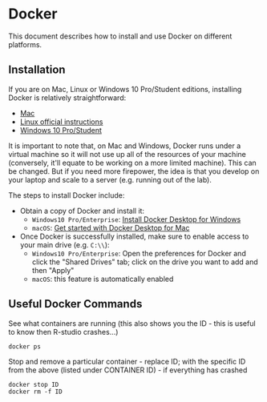 # Docker

This document describes how to install and use Docker on different platforms.

## Installation

If you are on Mac, Linux or Windows 10 Pro/Student editions, installing Docker
is relatively straightforward:

* [Mac](https://docs.docker.com/docker-for-mac/)
* [Linux official instructions](https://docs.docker.com/install/linux/docker-ce/ubuntu/)
* [Windows 10 Pro/Student](https://docs.docker.com/docker-for-windows/)

It is important to note that, on Mac and Windows, Docker runs under a virtual
machine so it will not use up all of the resources of your machine
(conversely, it'll equate to be working on a more limited machine). This can
be changed. But if you need more firepower, the idea is that you develop on
your laptop and scale to a server (e.g. running out of the lab).

The steps to install Docker include:

- Obtain a copy of Docker and install it:
    - `Windows10 Pro/Enterprise`: [Install Docker Desktop for Windows](https://docs.docker.com/docker-for-windows/install/)
    - `macOS`: [Get started with Docker Desktop for Mac](https://docs.docker.com/docker-for-mac/)
- Once Docker is successfully installed, make sure to enable access to your main drive (e.g. `C:\\`): 
    - `Windows10 Pro/Enterprise`: Open the preferences for Docker and click the
      "Shared Drives" tab; click on the drive you want to add and then "Apply"
    - `macOS`: this feature is automatically enabled

## Useful Docker Commands

See what containers are running (this also shows you the ID - this is useful to know then R-studio crashes...)

```
docker ps
```
Stop and remove a particular container - replace ID; with the specific ID from the above (listed under CONTAINER ID) - if everything has crashed

```
docker stop ID
docker rm -f ID
```

